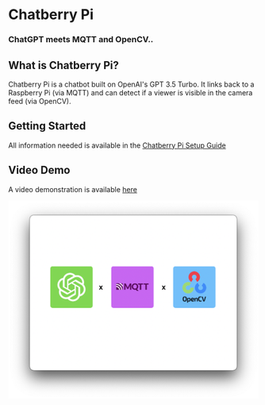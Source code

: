 # Chatberry Pi
### ChatGPT meets MQTT and OpenCV..

## What is Chatberry Pi?
Chatberry Pi is a chatbot built on OpenAI's GPT 3.5 Turbo. It links back to a Raspberry Pi (via MQTT) and can detect if a viewer is visible in the camera feed (via OpenCV). 

## Getting Started
All information needed is available in the [Chatberry Pi Setup Guide](https://github.com/robert-walshh/Chatberry-Pi/blob/main/iterations/iteration3/setup_it3.md)

## Video Demo
A video demonstration is available [here](https://youtu.be/4cfEKkKF0II?si=K8FrqnsJRqWVQ4Yd)

![ChatGPT x MQTT x OpenCV ](./images-videos/readme/logos.png)